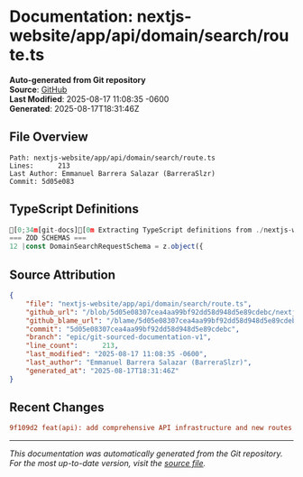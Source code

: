 # Documentation: nextjs-website/app/api/domain/search/route.ts

**Auto-generated from Git repository**  
**Source**: [GitHub](/blob/5d05e08307cea4aa99bf92dd58d948d5e89cdebc/nextjs-website/app/api/domain/search/route.ts)  
**Last Modified**: 2025-08-17 11:08:35 -0600  
**Generated**: 2025-08-17T18:31:46Z

## File Overview

```
Path: nextjs-website/app/api/domain/search/route.ts
Lines:      213
Last Author: Emmanuel Barrera Salazar (BarreraSlzr)
Commit: 5d05e083
```

## TypeScript Definitions

```typescript
[0;34m[git-docs][0m Extracting TypeScript definitions from ./nextjs-website/app/api/domain/search/route.ts
=== ZOD SCHEMAS ===
12 |const DomainSearchRequestSchema = z.object({
```

## Source Attribution

```json
{
    "file": "nextjs-website/app/api/domain/search/route.ts",
    "github_url": "/blob/5d05e08307cea4aa99bf92dd58d948d5e89cdebc/nextjs-website/app/api/domain/search/route.ts",
    "github_blame_url": "/blame/5d05e08307cea4aa99bf92dd58d948d5e89cdebc/nextjs-website/app/api/domain/search/route.ts",
    "commit": "5d05e08307cea4aa99bf92dd58d948d5e89cdebc",
    "branch": "epic/git-sourced-documentation-v1",
    "line_count":      213,
    "last_modified": "2025-08-17 11:08:35 -0600",
    "last_author": "Emmanuel Barrera Salazar (BarreraSlzr)",
    "generated_at": "2025-08-17T18:31:46Z"
}
```

## Recent Changes

```diff
9f109d2 feat(api): add comprehensive API infrastructure and new routes
```

---
*This documentation was automatically generated from the Git repository. 
For the most up-to-date version, visit the [source file](/blob/5d05e08307cea4aa99bf92dd58d948d5e89cdebc/nextjs-website/app/api/domain/search/route.ts).*
